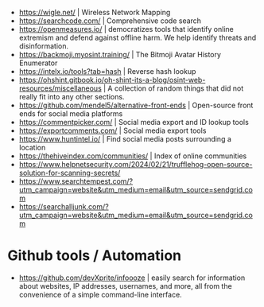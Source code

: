 - https://wigle.net/ | Wireless Network Mapping
- https://searchcode.com/ | Comprehensive code search
- https://openmeasures.io/ | democratizes tools that identify online extremism and defend against offline harm. We help identify threats and disinformation.
- https://backmoji.myosint.training/ | The Bitmoji Avatar History Enumerator
- https://intelx.io/tools?tab=hash |  Reverse hash lookup
- https://ohshint.gitbook.io/oh-shint-its-a-blog/osint-web-resources/miscellaneous | A collection of random things that did not really fit into any other sections.
- https://github.com/mendel5/alternative-front-ends | Open-source front ends for social media platforms
- https://commentpicker.com/ | Social media export and ID lookup tools
- https://exportcomments.com/ | Social media export tools
- https://www.huntintel.io/ | Find social media posts surrounding a location
- https://thehiveindex.com/communities/ | Index of online communities
- https://www.helpnetsecurity.com/2024/02/21/trufflehog-open-source-solution-for-scanning-secrets/
- https://www.searchtempest.com/?utm_campaign=website&utm_medium=email&utm_source=sendgrid.com
- https://searchalljunk.com/?utm_campaign=website&utm_medium=email&utm_source=sendgrid.com

# Github tools / Automation
- https://github.com/devXprite/infoooze | easily search for information about websites, IP addresses, usernames, and more, all from the convenience of a simple command-line interface.


